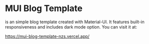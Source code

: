# MUI Blog Template

is an simple blog template created with Material-UI. It features built-in responsiveness and includes dark mode option. You can visit it at: 

https://mui-blog-template-nzs.vercel.app/
